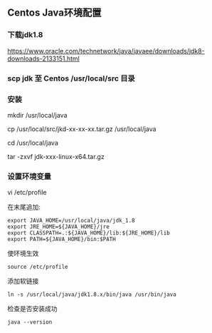 ## Centos Java环境配置

### 下载jdk1.8 

  https://www.oracle.com/technetwork/java/javaee/downloads/jdk8-downloads-2133151.html

### scp jdk 至 Centos /usr/local/src 目录

### 安装

  mkdir /usr/local/java

  cp /usr/local/src/jkd-xx-xx-xx.tar.gz /usr/local/java

  cd /usr/local/java

  tar -zxvf jdk-xxx-linux-x64.tar.gz

### 设置环境变量

vi /etc/profile

在末尾追加:

    export JAVA_HOME=/usr/local/java/jdk_1.8
    export JRE_HOME=${JAVA_HOME}/jre
    export CLASSPATH=.:${JAVA_HOME}/lib:${JRE_HOME}/lib
    export PATH=${JAVA_HOME}/bin:$PATH

使环境生效

    source /etc/profile

添加软链接

    ln -s /usr/local/java/jdk1.8.x/bin/java /usr/bin/java

检查是否安装成功

    java --version